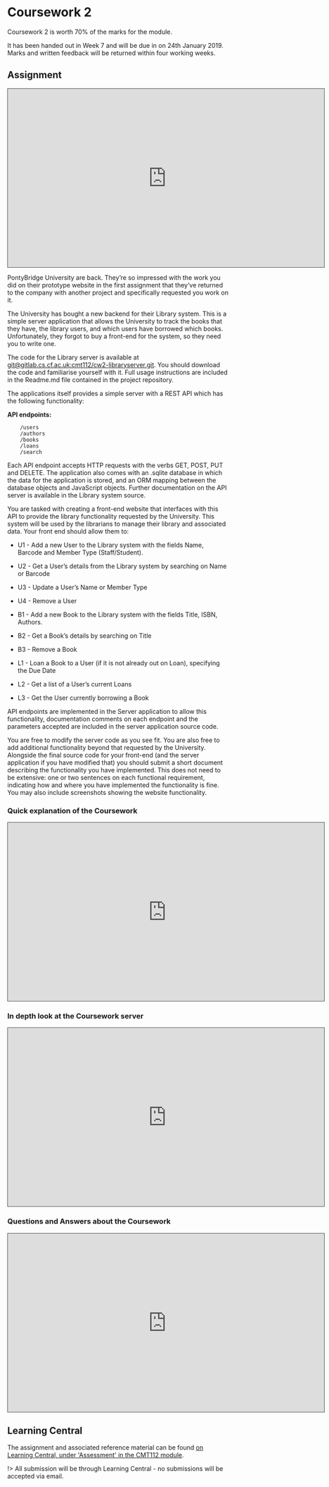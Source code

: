 # Coursework 2

Coursework 2 is worth 70% of the marks for the module.

It has been handed out in Week 7 and will be due in on 24th January 2019. Marks and written feedback will be returned within four working weeks.

## Assignment

<iframe src="https://cardiff.cloud.panopto.eu/Panopto/Pages/Embed.aspx?id=e2f9c6c0-227a-4232-b5aa-a9a000e1ef4e&v=1" width="720" height="405" style="padding: 0px; border: 1px solid #464646;" frameborder="0" allowfullscreen allow="autoplay"></iframe>

PontyBridge University are back. They’re so impressed with the work you did on their prototype website in the first assignment that they’ve returned to the company with another project and specifically requested you work on it.

The University has bought a new backend for their Library system. This is a simple server application that allows the University to track the books that they have, the library users, and which users have borrowed which books. Unfortunately, they forgot to buy a front-end for the system, so they need you to write one.

The code for the Library server is available at [git@gitlab.cs.cf.ac.uk:cmt112/cw2-libraryserver.git](https://gitlab.cs.cf.ac.uk/cmt112/cw2-libraryserver). You should download the code and familiarise yourself with it. Full usage instructions are included in the Readme.md file contained in the project repository.

The applications itself provides a simple server with a REST API which has the following functionality:

**API endpoints:**

```
    /users
    /authors
    /books
    /loans
    /search
```

Each API endpoint accepts HTTP requests with the verbs GET, POST, PUT and DELETE.
The application also comes with an .sqlite database in which the data for the application is stored, and an ORM mapping between the database objects and JavaScript objects. Further documentation on the API server is available in the Library system source.

You are tasked with creating a front-end website that interfaces with this API to provide the library functionality requested by the University. This system will be used by the librarians to manage their library and associated data. Your front end should allow them to:

-   U1 - Add a new User to the Library system with the fields Name, Barcode and Member Type (Staff/Student).
-   U2 - Get a User’s details from the Library system by searching on Name or Barcode
-   U3 - Update a User’s Name or Member Type
-   U4 - Remove a User

-   B1 - Add a new Book to the Library system with the fields Title, ISBN, Authors.
-   B2 - Get a Book’s details by searching on Title
-   B3 - Remove a Book

-   L1 - Loan a Book to a User (if it is not already out on Loan), specifying the Due Date
-   L2 - Get a list of a User’s current Loans
-   L3 - Get the User currently borrowing a Book

API endpoints are implemented in the Server application to allow this functionality, documentation comments on each endpoint and the parameters accepted are included in the server application source code.

You are free to modify the server code as you see fit. You are also free to add additional functionality beyond that requested by the University. Alongside the final source code for your front-end (and the server application if you have modified that) you should submit a short document describing the functionality you have implemented. This does not need to be extensive: one or two sentences on each functional requirement, indicating how and where you have implemented the functionality is fine. You may also include screenshots showing the website functionality.

### Quick explanation of the Coursework

<iframe src="https://cardiff.cloud.panopto.eu/Panopto/Pages/Embed.aspx?id=0b3f6f9a-150f-423f-9e23-a9a000e5ed6f&v=1" width="720" height="405" style="padding: 0px; border: 1px solid #464646;" frameborder="0" allowfullscreen allow="autoplay"></iframe>

### In depth look at the Coursework server

<iframe src="https://cardiff.cloud.panopto.eu/Panopto/Pages/Embed.aspx?id=6bd69cfa-2fe2-4ed0-9e94-a9bb00f8b204&v=1" width="720" height="405" style="padding: 0px; border: 1px solid #464646;" frameborder="0" allowfullscreen allow="autoplay"></iframe>

### Questions and Answers about the Coursework

<iframe src="https://cardiff.cloud.panopto.eu/Panopto/Pages/Embed.aspx?id=48e37b0b-11d2-46fa-b404-a9bb01042f57&v=1" width="720" height="405" style="padding: 0px; border: 1px solid #464646;" frameborder="0" allowfullscreen allow="autoplay"></iframe>

## Learning Central

The assignment and associated reference material can be found [on Learning Central, under 'Assessment' in the CMT112 module]().

!> All submission will be through Learning Central - no submissions will be accepted via email.
